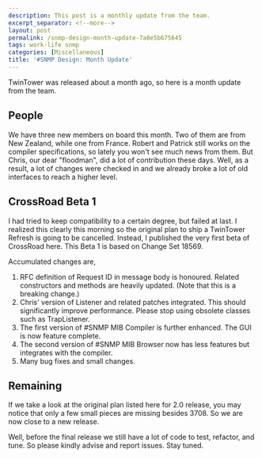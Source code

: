 ```yaml
---
description: This post is a monthly update from the team.
excerpt_separator: <!--more-->
layout: post
permalink: /snmp-design-month-update-7a8e5b675645
tags: work-life snmp
categories: [Miscellaneous]
title: '#SNMP Design: Month Update'
---
```

TwinTower was released about a month ago, so here is a month update from the team.
<!--more-->

## People

We have three new members on board this month. Two of them are from New Zealand, while one from France. Robert and Patrick still works on the compiler specifications, so lately you won't see much news from them. But Chris, our dear "floodman", did a lot of contribution these days. Well, as a result, a lot of changes were checked in and we already broke a lot of old interfaces to reach a higher level.

## CrossRoad Beta 1

I had tried to keep compatibility to a certain degree, but failed at last. I realized this clearly this morning so the original plan to ship a TwinTower Refresh is going to be cancelled. Instead, I published the very first beta of CrossRoad here. This Beta 1 is based on Change Set 18569.

Accumulated changes are,

1. RFC definition of Request ID in message body is honoured. Related constructors and methods are heavily updated. (Note that this is a breaking change.)
1. Chris' version of Listener and related patches integrated. This should significantly improve performance. Please stop using obsolete classes such as TrapListener.
1. The first version of #SNMP MIB Compiler is further enhanced. The GUI is now feature complete.
1. The second version of #SNMP MIB Browser now has less features but integrates with the compiler.
1. Many bug fixes and small changes.

## Remaining

If we take a look at the original plan listed here for 2.0 release, you may notice that only a few small pieces are missing besides 3708. So we are now close to a new release.

Well, before the final release we still have a lot of code to test, refactor, and tune. So please kindly advise and report issues. Stay tuned.
